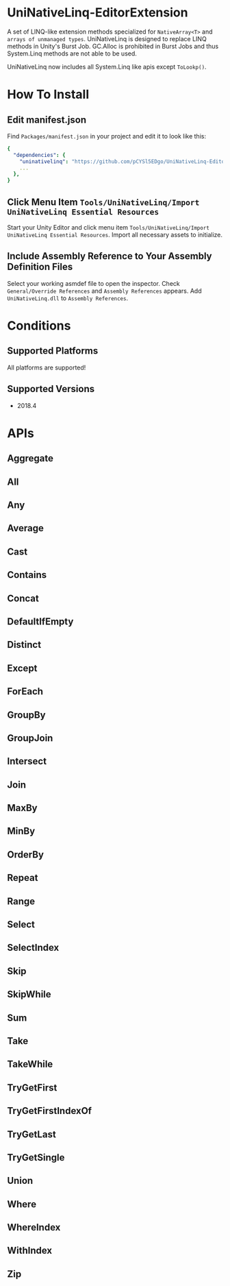 # UniNativeLinq-EditorExtension

A set of LINQ-like extension methods specialized for `NativeArray<T>` and `arrays of unmanaged types`.
UniNativeLinq is designed to replace LINQ methods in Unity's Burst Job.
GC.Alloc is prohibited in Burst Jobs and thus System.Linq methods are not able to be used.

UniNativeLinq now includes all System.Linq like apis except `ToLookp()`.

# How To Install

## Edit manifest.json

Find `Packages/manifest.json` in your project and edit it to look like this:

```yaml
{
  "dependencies": {
    "uninativelinq": "https://github.com/pCYSl5EDgo/UniNativeLinq-EditorExtension.git#2018.4",
    ...
  },
}
```

## Click Menu Item `Tools/UniNativeLinq/Import UniNativeLinq Essential Resources`

Start your Unity Editor and click menu item `Tools/UniNativeLinq/Import UniNativeLinq Essential Resources`.
Import all necessary assets to initialize.

## Include Assembly Reference to Your Assembly Definition Files

Select your working asmdef file to open the inspector.
Check `General/Override References` and `Assembly References` appears.
Add `UniNativeLinq.dll` to `Assembly References`.

# Conditions
## Supported Platforms

All platforms are supported!
  
## Supported Versions

 - 2018.4
 
# APIs

## Aggregate
## All
## Any
## Average
## Cast
## Contains
## Concat
## DefaultIfEmpty
## Distinct
## Except
## ForEach
## GroupBy
## GroupJoin
## Intersect
## Join
## MaxBy
## MinBy
## OrderBy
## Repeat
## Range
## Select
## SelectIndex
## Skip
## SkipWhile
## Sum
## Take
## TakeWhile
## TryGetFirst
## TryGetFirstIndexOf
## TryGetLast
## TryGetSingle
## Union
## Where
## WhereIndex
## WithIndex
## Zip
